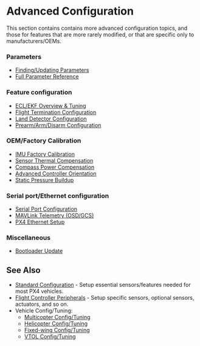 # Advanced Configuration

This section contains contains more advanced configuration topics, and those for features that are more rarely modified, or that are specific only to manufacturers/OEMs.

### Parameters

- [Finding/Updating Parameters](../advanced_config/parameters.md)
- [Full Parameter Reference](../advanced_config/parameter_reference.md)

### Feature configuration

- [ECL/EKF Overview & Tuning](../advanced_config/tuning_the_ecl_ekf.md)
- [Flight Termination Configuration](../advanced_config/flight_termination.md)
- [Land Detector Configuration](../advanced_config/land_detector.md)
- [Prearm/Arm/Disarm Configuration](../advanced_config/prearm_arm_disarm.md)

### OEM/Factory Calibration

- [IMU Factory Calibration](../advanced_config/imu_factory_calibration.md)
- [Sensor Thermal Compensation](../advanced_config/sensor_thermal_calibration.md)
- [Compass Power Compensation](../advanced_config/compass_power_compensation.md)
- [Advanced Controller Orientation](../advanced_config/advanced_flight_controller_orientation_leveling.md)
- [Static Pressure Buildup](../advanced_config/static_pressure_buildup.md)

### Serial port/Ethernet configuration

- [Serial Port Configuration](../peripherals/serial_configuration.md)
- [MAVLink Telemetry (OSD/GCS)](../peripherals/mavlink_peripherals.md)
- [PX4 Ethernet Setup](../advanced_config/ethernet_setup.md)

### Miscellaneous

- [Bootloader Update](../advanced_config/bootloader_update.md)

## See Also

- [Standard Configuration](../config/README.md) - Setup essential sensors/features needed for most PX4 vehicles.
- [Flight Controller Peripherals](../peripherals/README.md) - Setup specific sensors, optional sensors, actuators, and so on.
- Vehicle Config/Tuning:
  - [Multicopter Config/Tuning](../config_mc/README.md)
  - [Helicopter Config/Tuning](../config_heli/README.md)
  - [Fixed-wing Config/Tuning](../config_fw/README.md)
  - [VTOL Config/Tuning](../config_vtol/README.md)
